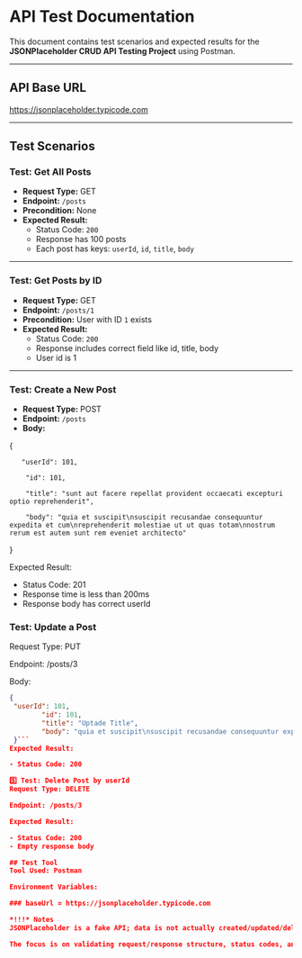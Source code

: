 # API Test Documentation

This document contains test scenarios and expected results for the **JSONPlaceholder CRUD API Testing Project** using Postman.

---

## API Base URL

https://jsonplaceholder.typicode.com

---

## Test Scenarios

### Test: Get All Posts

- **Request Type:** GET  
- **Endpoint:** `/posts`  
- **Precondition:** None  
- **Expected Result:**
  - Status Code: `200`
  - Response has 100 posts
  - Each post has keys: `userId`, `id`, `title`, `body`

---

### Test: Get Posts by ID

- **Request Type:** GET  
- **Endpoint:** `/posts/1`  
- **Precondition:** User with ID `1` exists  
- **Expected Result:**
  - Status Code: `200`
  - Response includes correct field like id, title, body
  - User id is 1

---

### Test: Create a New Post

- **Request Type:** POST  
- **Endpoint:** `/posts`  
- **Body:**

 {
 
       "userId": 101,
 
        "id": 101,
        
        "title": "sunt aut facere repellat provident occaecati excepturi optio reprehenderit",
        
        "body": "quia et suscipit\nsuscipit recusandae consequuntur expedita et cum\nreprehenderit molestiae ut ut quas totam\nnostrum rerum est autem sunt rem eveniet architecto"
        
 }
 
 
Expected Result:

- Status Code: 201
- Response time is less than 200ms
- Response body has correct userId

### Test: Update a Post
Request Type: PUT

Endpoint: /posts/3

Body:
```json
{
 "userId": 101,
        "id": 101,
        "title": "Uptade Title",
        "body": "quia et suscipit\nsuscipit recusandae consequuntur expedita et cum\nreprehenderit molestiae ut ut quas totam\nnostrum rerum est autem sunt rem eveniet architecto"
 }```
Expected Result:

- Status Code: 200

5️⃣ Test: Delete Post by userId
Request Type: DELETE

Endpoint: /posts/3

Expected Result:

- Status Code: 200
- Empty response body

## Test Tool
Tool Used: Postman

Environment Variables:

### baseUrl = https://jsonplaceholder.typicode.com

*!!!* Notes
JSONPlaceholder is a fake API; data is not actually created/updated/deleted.

The focus is on validating request/response structure, status codes, and schema fields.

